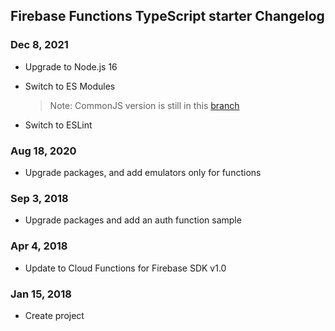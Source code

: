 ## Firebase Functions TypeScript starter Changelog

<a name="Dec 8, 2021"></a>
### Dec 8, 2021
* Upgrade to Node.js 16
* Switch to ES Modules

    >Note: CommonJS version is still in this [branch](https://github.com/robisim74/firebase-functions-typescript-starter/tree/commonjs) 
* Switch to ESLint

<a name="Aug 18, 2020"></a>
### Aug 18, 2020
* Upgrade packages, and add emulators only for functions

<a name="Sep 3, 2018"></a>
### Sep 3, 2018
* Upgrade packages and add an auth function sample

<a name="Apr 4, 2018"></a>
### Apr 4, 2018
* Update to Cloud Functions for Firebase SDK v1.0

<a name="Jan 15, 2018"></a>
### Jan 15, 2018
* Create project